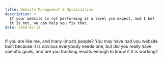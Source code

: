 ```yaml
---
title: Website Management & Optimization
description: >
  If your website is not performing at a level you expect, and I bet
  it is not, we can help you fix that.
date: 2018-05-13
---
```


If you are like me, and many (most) people? You may have had you
website built because it is obvious everybody needs one, but did you
really have specific goals, and are you tracking results enough to
know if it is working?
<!--more-->
